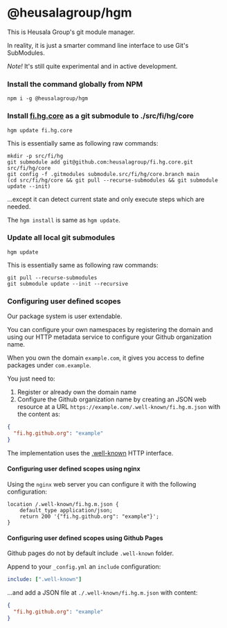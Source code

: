 # @heusalagroup/hgm

This is Heusala Group's git module manager.

In reality, it is just a smarter command line interface to use Git's SubModules.

*Note!* It's still quite experimental and in active development.

### Install the command globally from NPM

```shell
npm i -g @heusalagroup/hgm
```

### Install [fi.hg.core](https://github.com/heusalagroup/fi.hg.core) as a git submodule to ./src/fi/hg/core

```shell
hgm update fi.hg.core
```

This is essentially same as following raw commands:

```shell
mkdir -p src/fi/hg
git submodule add git@github.com:heusalagroup/fi.hg.core.git src/fi/hg/core
git config -f .gitmodules submodule.src/fi/hg/core.branch main
(cd src/fi/hg/core && git pull --recurse-submodules && git submodule update --init)
```

...except it can detect current state and only execute steps which are needed.

The `hgm install` is same as `hgm update`.

### Update all local git submodules

```shell
hgm update
```
This is essentially same as following raw commands:

```shell
git pull --recurse-submodules
git submodule update --init --recursive
```

### Configuring user defined scopes

Our package system is user extendable.

You can configure your own namespaces by registering the domain and using our HTTP metadata 
service to configure your Github organization name.

When you own the domain `example.com`, it gives you access to define packages under `com.example`. 

You just need to:

 1. Register or already own the domain name 
 2. Configure the Github organization name by creating an JSON web resource at a URL 
    `https://example.com/.well-known/fi.hg.m.json` with the content as:

```json
{
  "fi.hg.github.org": "example"
}
```

The implementation uses the [.well-known](https://en.wikipedia.org/wiki/Well-known_URI) HTTP interface.

#### Configuring user defined scopes using nginx

Using the `nginx` web server you can configure it with the following configuration:

```
location /.well-known/fi.hg.m.json {
    default_type application/json;
    return 200 '{"fi.hg.github.org": "example"}';
}
```

#### Configuring user defined scopes using Github Pages

Github pages do not by default include `.well-known` folder.

Append to your `_config.yml` an `include` configuration: 

```yml
include: [".well-known"]
```

...and add a JSON file at `./.well-known/fi.hg.m.json` with content:

```json
{
  "fi.hg.github.org": "example"
}
```
